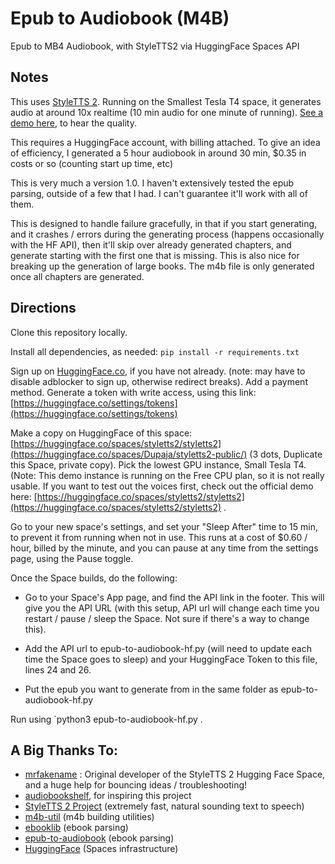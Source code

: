 # Epub to Audiobook (M4B)
Epub to MB4 Audiobook, with StyleTTS2 via HuggingFace Spaces API

## Notes

This uses [StyleTTS 2](https://github.com/yl4579/StyleTTS2). Running on the Smallest Tesla T4 space, it generates audio at around 10x realtime (10 min audio for one minute of running). [See a demo here](https://huggingface.co/spaces/styletts2/styletts2), to hear the quality.

This requires a HuggingFace account, with billing attached. To give an idea of efficiency, I generated a 5 hour audiobook in around 30 min, $0.35 in costs or so (counting start up time, etc)

This is very much a version 1.0. I haven't extensively tested the epub parsing, outside of a few that I had. I can't guarantee it'll work with all of them.

This is designed to handle failure gracefully, in that if you start generating, and it crashes / errors during the generating process (happens occasionally with the HF API), then it'll skip over already generated chapters, and generate starting with the first one that is missing. This is also nice for breaking up the generation of large books. The m4b file is only generated once all chapters are generated.

## Directions

Clone this repository locally.

Install all dependencies, as needed: `pip install -r requirements.txt`

Sign up on [HuggingFace.co](https://hugginface.co), if you have not already. (note: may have to disable adblocker to sign up, otherwise redirect breaks). Add a payment method. Generate a token with write access, using this link: [https://huggingface.co/settings/tokens](https://huggingface.co/settings/tokens)

Make a copy on HuggingFace of this space: [https://huggingface.co/spaces/styletts2/styletts2](https://huggingface.co/spaces/Dupaja/styletts2-public/) (3 dots, Duplicate this Space, private copy). Pick the lowest GPU instance, Small Tesla T4. (Note: This demo instance is running on the Free CPU plan, so it is not really usable. If you want to test out the voices first, check out the official demo here: [https://huggingface.co/spaces/styletts2/styletts2](https://huggingface.co/spaces/styletts2/styletts2) .

Go to your new space's settings, and set your "Sleep After" time to 15 min, to prevent it from running when not in use. This runs at a cost of $0.60 / hour, billed by the minute, and you can pause at any time from the settings page, using the Pause toggle.

Once the Space builds, do the following:

- Go to your Space's App page, and find the API link in the footer. This will give you the API URL (with this setup, API url will change each time you restart / pause / sleep the Space. Not sure if there's a way to change this). 

- Add the API url to epub-to-audiobook-hf.py (will need to update each time the Space goes to sleep) and your HuggingFace Token to this file, lines 24 and 26.

- Put the epub you want to generate from in the same folder as epub-to-audiobook-hf.py

Run using `python3 epub-to-audiobook-hf.py <filename-of-epub>.

## A Big Thanks To:

* [mrfakename](https://huggingface.co/mrfakename) : Original developer of the StyleTTS 2 Hugging Face Space, and a huge help for bouncing ideas / troubleshooting!
* [audiobookshelf](https://github.com/advplyr/audiobookshelf), for inspiring this project
* [StyleTTS 2 Project](https://github.com/yl4579/StyleTTS2) (extremely fast, natural sounding text to speech)
* [m4b-util](https://github.com/Tsubashi/m4b-util) (m4b building utilities)
* [ebooklib](https://github.com/aerkalov/ebooklib) (ebook parsing)
* [epub-to-audiobook](https://github.com/p0n1/epub_to_audiobook) (ebook parsing)
* [HuggingFace](https://huggingface.co) (Spaces infrastructure)
